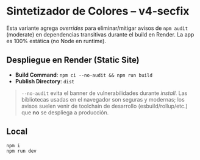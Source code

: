# Sintetizador de Colores – v4-secfix

Esta variante agrega *overrides* para eliminar/mitigar avisos de `npm audit` (moderate) en dependencias transitivas durante el build en Render.
La app es 100% estática (no Node en runtime).

## Despliegue en Render (Static Site)
- **Build Command**: `npm ci --no-audit && npm run build`
- **Publish Directory**: `dist`

> `--no-audit` evita el banner de vulnerabilidades durante *install*. Las bibliotecas usadas en el navegador son seguras y modernas; los avisos suelen venir de toolchain de desarrollo (esbuild/rollup/etc.) que **no** se despliega a producción.

## Local
```bash
npm i
npm run dev
```
